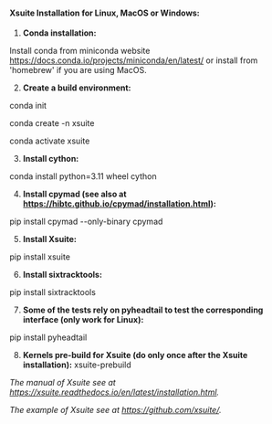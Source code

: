 #### Xsuite Installation for Linux, MacOS or Windows:

1. **Conda installation:** 

Install conda from miniconda website https://docs.conda.io/projects/miniconda/en/latest/ or install from 'homebrew' if you are using MacOS.

2. **Create a build environment:**

conda init

conda create -n xsuite

conda activate xsuite

3. **Install cython:**

conda install python=3.11 wheel cython

4. **Install cpymad (see also at https://hibtc.github.io/cpymad/installation.html):**

pip install cpymad --only-binary cpymad

5. **Install Xsuite:**

pip install xsuite

6. **Install sixtracktools:**

pip install sixtracktools

7. **Some of the tests rely on pyheadtail to test the corresponding interface (only work for Linux):**

pip install pyheadtail

8. **Kernels pre-build for Xsuite (do only once after the Xsuite installation):**
xsuite-prebuild

*The manual of Xsuite see at https://xsuite.readthedocs.io/en/latest/installation.html.*

*The example of Xsuite see at https://github.com/xsuite/.*